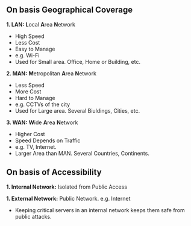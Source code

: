 ## On basis Geographical Coverage

**1. LAN:** **L**ocal **A**rea **N**etwork
- High Speed
- Less Cost
- Easy to Manage
- e.g. Wi-Fi
- Used for Small area. Office, Home or Building, etc.

**2. MAN:** **M**etropolitan **A**rea **N**etwork
- Less Speed
- More Cost
- Hard to Manage
- e.g. CCTVs of the city
- Used for Large area. Several Biuldings, Cities, etc.

**3. WAN:** **W**ide **A**rea **N**etwork
- Higher Cost
- Speed Depends on Traffic
- e.g. TV, Internet.
- Larger Area than MAN. Several Countries, Continents.

## On basis of Accessibility

**1. Internal Network:** Isolated from Public Access

**1. External Network:** Public Network. e.g. Internet

- Keeping critical servers in an internal network keeps them safe from public attacks.
